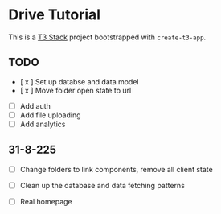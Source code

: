 # Drive Tutorial

This is a [T3 Stack](https://create.t3.gg/) project bootstrapped with `create-t3-app`.

## TODO

- [ x ] Set up databse and data model
- [ x ] Move folder open state to url
- [ ] Add auth
- [ ] Add file uploading
- [ ] Add analytics

## 31-8-225

- [ ] Change folders to link components, remove all client state
- [ ] Clean up the database and data fetching patterns
- [ ] Real homepage


